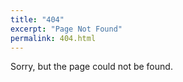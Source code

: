 ```yaml
---
title: "404"
excerpt: "Page Not Found"
permalink: 404.html
---
```


Sorry, but the page could not be found.